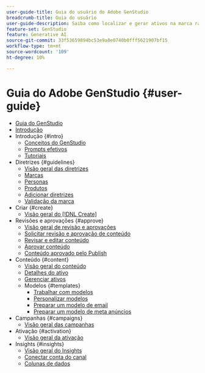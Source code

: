 ```yaml
---
user-guide-title: Guia do usuário do Adobe GenStudio
breadcrumb-title: Guia do usuário
user-guide-description: Saiba como localizar e gerar ativos na marca rapidamente, criar variações e otimizar experiências com base em insights de desempenho de conteúdo em tempo real.
feature-set: GenStudio
feature: Generative AI
source-git-commit: 33f53659894bc53e9a8e0740b0fff5621907bf15
workflow-type: tm+mt
source-wordcount: '109'
ht-degree: 10%

---
```



# Guia do Adobe GenStudio {#user-guide}

+ [Guia do GenStudio](home.md)
+ [Introdução](get-started.md)
+ Introdução {#intro}
   + [Conceitos do GenStudio](concepts.md)
   + [Prompts efetivos](effective-prompts.md)
   + [Tutoriais](https://experienceleague.adobe.com/docs/genstudio/learning/tutorials.html)
+ Diretrizes {#guidelines}
   + [Visão geral das diretrizes](guidelines/overview.md)
   + [Marcas](guidelines/brands.md)
   + [Personas](guidelines/personas.md)
   + [Produtos](guidelines/products.md)
   + [Adicionar diretrizes](guidelines/add-guidelines.md)
   + [Validação da marca](guidelines/brand-validation.md)
+ Criar {#create}
   + [Visão geral do [!DNL Create]](create/overview.md)
+ Revisões e aprovações {#approve}
   + [Visão geral de revisão e aprovações](approvals/overview.md)
   + [Solicitar revisão e aprovação de conteúdo](approvals/request-review.md)
   + [Revisar e editar conteúdo](approvals/review-and-edit.md)
   + [Aprovar conteúdo](approvals/approve-content.md)
   + [Conteúdo aprovado pelo Publish](approvals/publish-content.md)
+ Conteúdo {#content}
   + [Visão geral do conteúdo](content/overview.md)
   + [Detalhes do ativo](content/asset-details.md)
   + [Gerenciar ativos](content/manage-assets.md)
   + Modelos {#templates}
      + [Trabalhar com modelos](content/use-templates.md)
      + [Personalizar modelos](content/customize-template.md)
      + [Preparar um modelo de email](content/email-template.md)
      + [Preparar um modelo de meta anúncios](content/meta-template.md)
+ Campanhas {#campaigns}
   + [Visão geral das campanhas](campaigns/overview.md)
+ Ativação {#activation}
   + [Visão geral da ativação](activation/overview.md)
+ Insights {#insights}
   + [Visão geral do Insights](insights/overview.md)
   + [Conectar conta do canal](insights/connect-channel.md)
   + [Colunas de dados](insights/data-columns.md)
